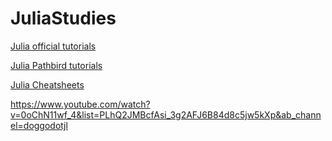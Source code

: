 # JuliaStudies
[Julia official tutorials](https://julialang.org/learning/tutorials/)

[Julia Pathbird tutorials](https://pathbird.com/codex/khXXAN4oBd7N8Pi-)

[Julia Cheatsheets](https://cheatsheet.juliadocs.org/)


https://www.youtube.com/watch?v=0oChN11wf_4&list=PLhQ2JMBcfAsi_3g2AFJ6B84d8c5jw5kXp&ab_channel=doggodotjl
